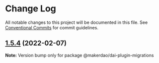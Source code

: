 # Change Log

All notable changes to this project will be documented in this file.
See [Conventional Commits](https://conventionalcommits.org) for commit guidelines.

## [1.5.4](https://github.com/makerdao/dai.js/compare/@makerdao/dai-plugin-migrations@1.5.4-alpha.1...@makerdao/dai-plugin-migrations@1.5.4) (2022-02-07)

**Note:** Version bump only for package @makerdao/dai-plugin-migrations
